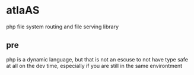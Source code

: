 ﻿# atlaAS

php file system routing and file serving library

## pre

php is a dynamic language, but that is not an escuse to not have type safe at all on the dev time,
especially if you are still in the same environtment
